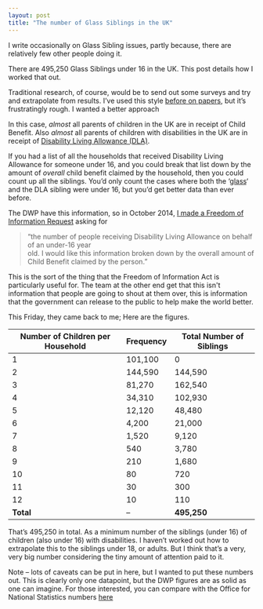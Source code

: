 ```yaml
---
layout: post
title: "The number of Glass Siblings in the UK"
--- 
```



I write occasionally on Glass Sibling issues, partly because, there are relatively few other people doing it. 

There are 495,250 Glass Siblings under 16 in the UK. This post details how I worked that out.   

Traditional research, of course,  would be to send out some surveys and try and extrapolate from results. I’ve used this style [before on papers](http://joereddington.com/aac-publications/ "AAC publications"), but it’s frustratingly rough. I wanted a better approach

In this case, _almost_ all parents of children in the UK are in receipt of Child Benefit.  Also _almost_ all parents of children with disabilities in the UK are in receipt of [Disability Living Allowance (DLA)](https://www.gov.uk/disability-living-allowance-children/overview).

If you had a list of all the households that received Disability Living Allowance for someone under 16, and you could break that list down by the amount of *overall* child benefit claimed by the household, then you could count up all the siblings.  You’d only count the cases where both the ‘[glass](https://www.youtube.com/watch?v=MSwqo-g2Tbk)‘ and the DLA sibling were under 16, but you’d get better data than ever before.

The DWP have this information, so in October 2014, [I made a Freedom of Information Request](https://www.whatdotheyknow.com/request/dla_for_under_16s_broken_down_by?nocache=incoming-617805#incoming-617805) asking for

> “the number of people receiving Disability Living Allowance on behalf of an under-16 year  
> old. I would like this information broken down by the overall amount of Child Benefit claimed by the person.”

This is the sort of the thing that the Freedom of Information Act is particularly useful for. The team at the other end get that this isn't information that people are going to shout at them over, this is information that the government can release to the public to help make the world better.

This Friday, they came back to me;  Here are the figures.

| **Number of Children per Household** | **Frequency** | **Total Number of Siblings** |
|-------------------------------------|---------------|-------------------------------|
| 1                                   | 101,100       | 0                             |
| 2                                   | 144,590       | 144,590                       |
| 3                                   | 81,270        | 162,540                       |
| 4                                   | 34,310        | 102,930                       |
| 5                                   | 12,120        | 48,480                        |
| 6                                   | 4,200         | 21,000                        |
| 7                                   | 1,520         | 9,120                         |
| 8                                   | 540           | 3,780                         |
| 9                                   | 210           | 1,680                         |
| 10                                  | 80            | 720                           |
| 11                                  | 30            | 300                           |
| 12                                  | 10            | 110                           |
| **Total**                           | –             | **495,250**                   |


That’s 495,250 in total. As a minimum number of the siblings (under 16) of children (also under 16) with disabilities. I haven’t worked out how to extrapolate this to the siblings under 18, or adults. But I think that’s a very, very big number considering the tiny amount of attention paid to it.

Note – lots of caveats can be put in here, but I wanted to put these numbers out. This is clearly only one datapoint, but the DWP figures are as solid as one can imagine. For those interested, you can compare with the Office for National Statistics numbers [here](http://www.ons.gov.uk/ons/rel/family-demography/family-size/2012/family-size-pdf.pdf) 
